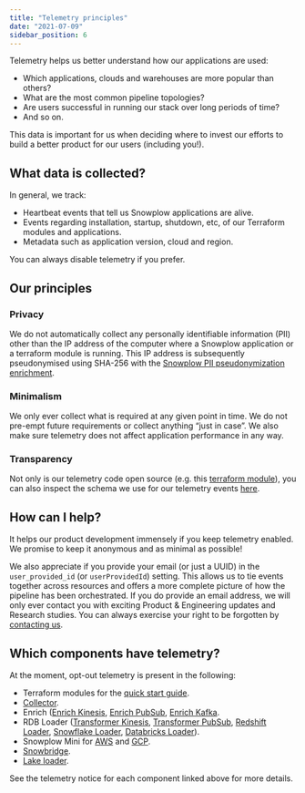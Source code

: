 ```yaml
---
title: "Telemetry principles"
date: "2021-07-09"
sidebar_position: 6
---
```


Telemetry helps us better understand how our applications are used:

* Which applications, clouds and warehouses are more popular than others?
* What are the most common pipeline topologies?
* Are users successful in running our stack over long periods of time?
* And so on.

This data is important for us when deciding where to invest our efforts to build a better product for our users (including you!).

## What data is collected?

In general, we track:
* Heartbeat events that tell us Snowplow applications are alive.
* Events regarding installation, startup, shutdown, etc, of our Terraform modules and applications.
* Metadata such as application version, cloud and region.

You can always disable telemetry if you prefer.

## Our principles

### Privacy

We do not automatically collect any personally identifiable information (PII) other than the IP address of the computer where a Snowplow application or a terraform module is running. This IP address is subsequently pseudonymised using SHA-256 with the [Snowplow PII pseudonymization enrichment](/docs/pipeline/enrichments/available-enrichments/pii-pseudonymization-enrichment/index.md).

### Minimalism

We only ever collect what is required at any given point in time. We do not pre-empt future requirements or collect anything “just in case”. We also make sure telemetry does not affect application performance in any way.

### Transparency

Not only is our telemetry code open source (e.g. this [terraform module](https://github.com/snowplow-devops/terraform-snowplow-telemetry)), you can also inspect the schema we use for our telemetry events [here](https://raw.githubusercontent.com/snowplow/iglu-central/master/schemas/com.snowplowanalytics.oss/oss_context/jsonschema/1-0-1).

## How can I help?

It helps our product development immensely if you keep telemetry enabled. We promise to keep it anonymous and as minimal as possible!

We also appreciate if you provide your email (or just a UUID) in the `user_provided_id` (or `userProvidedId`) setting. This allows us to tie events together across resources and offers a more complete picture of how the pipeline has been orchestrated. If you do provide an email address, we will only ever contact you with exciting Product & Engineering updates and Research studies. You can always exercise your right to be forgotten by [contacting us](https://snowplow.io/contact-us/).

## Which components have telemetry?

At the moment, opt-out telemetry is present in the following:
* Terraform modules for the [quick start guide](/docs/get-started/self-hosted/quick-start/index.md).
* [Collector](/docs/api-reference/stream-collector/setup/index.md).
* Enrich ([Enrich Kinesis](/docs/api-reference/enrichment-components/enrich-kinesis/index.md), [Enrich PubSub](/docs/api-reference/enrichment-components/enrich-pubsub/index.md), [Enrich Kafka](/docs/api-reference/enrichment-components/enrich-kafka/index.md).
* RDB Loader ([Transformer Kinesis](/docs/api-reference/loaders-storage-targets/snowplow-rdb-loader/transforming-enriched-data/stream-transformer/transformer-kinesis/index.md), [Transformer PubSub](/docs/api-reference/loaders-storage-targets/snowplow-rdb-loader/transforming-enriched-data/stream-transformer/transformer-pubsub/index.md), [Redshift Loader](/docs/api-reference/loaders-storage-targets/snowplow-rdb-loader/loading-transformed-data/redshift-loader/index.md), [Snowflake Loader](/docs/api-reference/loaders-storage-targets/snowplow-rdb-loader/loading-transformed-data/snowflake-loader/index.md), [Databricks Loader](/docs/api-reference/loaders-storage-targets/snowplow-rdb-loader/loading-transformed-data/databricks-loader/index.md)).
* Snowplow Mini for [AWS](/docs/api-reference/snowplow-mini/setup-guide-for-aws/index.md) and [GCP](/docs/api-reference/snowplow-mini/setup-guide-for-gcp/index.md).
* [Snowbridge](/docs/api-reference/snowbridge/getting-started/index.md).
* [Lake loader](/docs/api-reference/loaders-storage-targets/lake-loader/index.md).

See the telemetry notice for each component linked above for more details.
